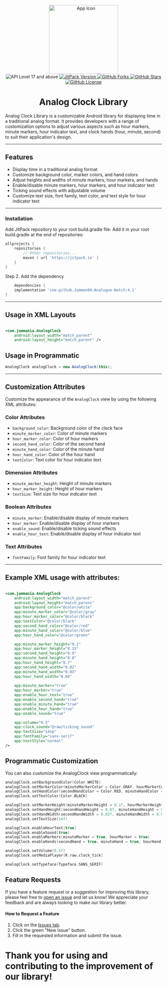 <p align="center">
   <img src="https://github.com/Jumman04/Analogue-Watch/assets/113237846/1efff827-143a-49b2-988c-4b059ac0d7fa" alt="App Icon" width="222">
   <br>
   <img src="https://img.shields.io/badge/API-17%2B-brightgreen.svg?style=flat" alt="API Level 17 and above"/>
   <a href="https://jitpack.io/#Jumman04/Analogue-Watch">
   <img src="https://jitpack.io/v/Jumman04/Analogue-Watch.svg" alt="JitPack Version"/>
   </a>
   <a href="https://github.com/Jumman04/Analogue-Watch/network/members">
   <img src="https://img.shields.io/github/forks/Jumman04/Analogue-Watch" alt="GitHub Forks"/>
   </a>
   <a href="https://github.com/Jumman04/Analogue-Watch/stargazers">
   <img src="https://img.shields.io/github/stars/Jumman04/Analogue-Watch" alt="GitHub Stars"/>
   </a>
   <a href="https://github.com/Jumman04/Analogue-Watch/blob/master/LICENSE.md">
   <img src="https://img.shields.io/github/license/Jumman04/Analogue-Watch" alt="GitHub License"/>
   </a>
     <h1 align="center">Analog Clock Library</h1>
</p>


Analog Clock Library is a customizable Android library for displaying time in a traditional analog
format. It provides developers with a range of customization options to adjust various aspects such
as hour markers, minute markers, hour indicator text, and clock hands (hour, minute, second) to suit
their application's design.

---

## Features

- Display time in a traditional analog format
- Customize background color, marker colors, and hand colors
- Adjust heights and widths of minute markers, hour markers, and hands
- Enable/disable minute markers, hour markers, and hour indicator text
- Ticking sound effects with adjustable volume
- Customize text size, font family, text color, and text style for hour indicator text

---

### Installation

Add JitPack repository to your root build.gradle file:
Add it in your root build.gradle at the end of repositories:

```groovy
allprojects {
    repositories {
        // Other repositories...
        maven { url 'https://jitpack.io' }
    }
}
```

Step 2. Add the dependency

```groovy
    dependencies {
    implementation 'com.github.Jumman04:Analogue-Watch:4.1'
}
```

---

## Usage in XML Layouts

```xml

<com.jummania.AnalogClock 
    android:layout_width="match_parent"
    android:layout_height="match_parent" />
```

## Usage in Programmatic

```java
AnalogClock analogClock = new AnalogClock(this);
```

---

## Customization Attributes

Customize the appearance of the `AnalogClock` view by using the following XML attributes:

### Color Attributes

- `background_color`: Background color of the clock face
- `minute_marker_color`: Color of minute markers
- `hour_marker_color`: Color of hour markers
- `second_hand_color`: Color of the second hand
- `minute_hand_color`: Color of the minute hand
- `hour_hand_color`: Color of the hour hand
- `textColor`: Text color for hour indicator text

### Dimension Attributes

- `minute_marker_height`: Height of minute markers
- `hour_marker_height`: Height of hour markers
- `textSize`: Text size for hour indicator text

### Boolean Attributes

- `minute_marker`: Enable/disable display of minute markers
- `hour_marker`: Enable/disable display of hour markers
- `enable_sound`: Enable/disable ticking sound effects
- `enable_hour_text`: Enable/disable display of hour indicator text

### Text Attributes

- `fontFamily`: Font family for hour indicator text

---

## Example XML usage with attributes:

```xml

<com.jummania.AnalogClock 
    android:layout_width="match_parent" 
    android:layout_height="match_parent"
    app:background_color="@color/white" 
    app:minute_marker_color="@color/gray"
    app:hour_marker_color="@color/black"
    app:textColor="@color/black"
    app:second_hand_color="@color/red"
    app:minute_hand_color="@color/blue" 
    app:hour_hand_color="@color/green"

    app:minute_marker_height="0.1" 
    app:hour_marker_height="0.15" 
    app:second_hand_height="0.9"
    app:minute_hand_height="0.8"
    app:hour_hand_height="0.7"
    app:second_hand_width="0.02"
    app:minute_hand_width="0.03"
    app:hour_hand_width="0.04"
    
    app:minute_marker="true" 
    app:hour_marker="true"
    app:enable_hour_text="true"
    app:enable_second_hand="true"
    app:enable_minute_hand="true"
    app:enable_hour_hand="true"
    app:enable_sound="true"

    app:volume="0.5"
    app:clock_sound="@raw/ticking_sound"
    app:textSize="14sp"
    app:fontFamily="sans-serif" 
    app:textStyle="normal"
/>


```

## Programmatic Customization

You can also customize the AnalogClock view programmatically:

```kt
analogClock.setBackgroundColor(Color.WHITE)
analogClock.setMarkerColor(minuteMarkerColor = Color.GRAY, hourMarkerColor = Color.BLACK)
analogClock.setHandColor(secondHandColor = Color.RED, minuteHandColor = Color.BLUE, hourHandColor = Color.GREEN)
analogClock.setTextColor(Color.BLACK)

analogClock.setMarkerHeight(minuteMarkerHeight = 0.1f, hourMarkerHeight = 0.15f)
analogClock.setHandHeight(secondHandHeight = 0.8f, minuteHandHeight = 0.7f, hourHandHeight = 0.6f)
analogClock.setHandWidth(secondHandWidth = 0.02f, minuteHandWidth = 0.03f, hourHandWidth = 0.04f)
analogClock.setTextSize(14f)

analogClock.enableHourText(true)
analogClock.enableSound(true)
analogClock.enableMarkers(minuteMarker = true, hourMarker = true)
analogClock.enableHands(secondHand = true, minuteHand = true, hourHand = true)

analogClock.setVolume(0.5f)
analogClock.setMediaPlayer(R.raw.clock_tick)

analogClock.setTypeface(Typeface.SANS_SERIF)


```

## Feature Requests

If you have a feature request or a suggestion for improving this library, please feel free
to [open an issue](https://github.com/Jumman04/Analogue-Watch/issues/new) and let us know! We
appreciate your feedback and are always looking to make our library better.

#### How to Request a Feature

1. Click on the [Issues tab](https://github.com/Jumman04/Analogue-Watch/issues).
2. Click the green "New Issue" button.
3. Fill in the requested information and submit the issue.

# Thank you for using and contributing to the improvement of our library!
